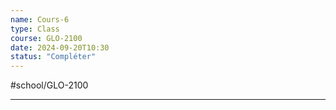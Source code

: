 ```yaml
---
name: Cours-6
type: Class
course: GLO-2100
date: 2024-09-20T10:30
status: "Compléter"
---
```

#school/GLO-2100 
***
